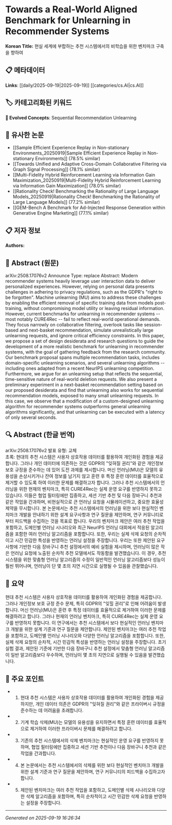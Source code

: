 
# Towards a Real-World Aligned Benchmark for Unlearning in Recommender Systems

**Korean Title:** 현실 세계에 부합하는 추천 시스템에서의 비학습을 위한 벤치마크 구축을 향하여

## 📋 메타데이터

**Links**: [[daily/2025-09-19|2025-09-19]] [[categories/cs.AI|cs.AI]]

## 🏷️ 카테고리화된 키워드
**🚀 Evolved Concepts**: Sequential Recommendation Unlearning

## 🔗 유사한 논문
- [[Sample Efficient Experience Replay in Non-stationary Environments_20250919|Sample Efficient Experience Replay in Non-stationary Environments]] (78.5% similar)
- [[Towards Unified and Adaptive Cross-Domain Collaborative Filtering via Graph Signal Processing]] (78.1% similar)
- [[Multi-Fidelity Hybrid Reinforcement Learning via Information Gain Maximization_20250919|Multi-Fidelity Hybrid Reinforcement Learning via Information Gain Maximization]] (78.0% similar)
- [[Rationality Check! Benchmarking the Rationality of Large Language Models_20250919|Rationality Check! Benchmarking the Rationality of Large Language Models]] (77.2% similar)
- [[GEM-Bench A Benchmark for Ad-Injected Response Generation within Generative Engine Marketing]] (77.1% similar)

## 📋 저자 정보

**Authors:** 

## 📄 Abstract (원문)

arXiv:2508.17076v2 Announce Type: replace 
Abstract: Modern recommender systems heavily leverage user interaction data to deliver personalized experiences. However, relying on personal data presents challenges in adhering to privacy regulations, such as the GDPR's "right to be forgotten". Machine unlearning (MU) aims to address these challenges by enabling the efficient removal of specific training data from models post-training, without compromising model utility or leaving residual information. However, current benchmarks for unlearning in recommender systems -- most notably CURE4Rec -- fail to reflect real-world operational demands. They focus narrowly on collaborative filtering, overlook tasks like session-based and next-basket recommendation, simulate unrealistically large unlearning requests, and ignore critical efficiency constraints. In this paper, we propose a set of design desiderata and research questions to guide the development of a more realistic benchmark for unlearning in recommender systems, with the goal of gathering feedback from the research community. Our benchmark proposal spans multiple recommendation tasks, includes domain-specific unlearning scenarios, and several unlearning algorithms -- including ones adapted from a recent NeurIPS unlearning competition. Furthermore, we argue for an unlearning setup that reflects the sequential, time-sensitive nature of real-world deletion requests. We also present a preliminary experiment in a next-basket recommendation setting based on our proposed desiderata and find that unlearning also works for sequential recommendation models, exposed to many small unlearning requests. In this case, we observe that a modification of a custom-designed unlearning algorithm for recommender systems outperforms general unlearning algorithms significantly, and that unlearning can be executed with a latency of only several seconds.

## 🔍 Abstract (한글 번역)

arXiv:2508.17076v2 발표 유형: 교체  
초록: 현대의 추천 시스템은 사용자 상호작용 데이터를 활용하여 개인화된 경험을 제공합니다. 그러나 개인 데이터에 의존하는 것은 GDPR의 "잊혀질 권리"와 같은 개인정보 보호 규정을 준수하는 데 있어 도전 과제를 제시합니다. 머신 언러닝(MU)은 모델의 유용성을 손상시키거나 잔여 정보를 남기지 않고 훈련 후 특정 훈련 데이터를 효율적으로 제거할 수 있도록 하여 이러한 문제를 해결하고자 합니다. 그러나 추천 시스템에서의 언러닝을 위한 현재의 벤치마크, 특히 CURE4Rec는 실제 운영 요구를 반영하지 못하고 있습니다. 이들은 협업 필터링에만 집중하고, 세션 기반 추천 및 다음 장바구니 추천과 같은 작업을 간과하며, 비현실적으로 큰 언러닝 요청을 시뮬레이션하고, 중요한 효율성 제약을 무시합니다. 본 논문에서는 추천 시스템에서의 언러닝을 위한 보다 현실적인 벤치마크 개발을 안내하기 위한 설계 요구사항과 연구 질문을 제안하며, 연구 커뮤니티로부터 피드백을 수집하는 것을 목표로 합니다. 우리의 벤치마크 제안은 여러 추천 작업을 포함하고, 도메인별 언러닝 시나리오와 최근 NeurIPS 언러닝 대회에서 적응된 알고리즘을 포함한 여러 언러닝 알고리즘을 포함합니다. 또한, 우리는 실제 삭제 요청의 순차적이고 시간 민감한 특성을 반영하는 언러닝 설정을 주장합니다. 우리는 또한 제안된 요구사항에 기반한 다음 장바구니 추천 설정에서의 예비 실험을 제시하며, 언러닝이 많은 작은 언러닝 요청에 노출된 순차적 추천 모델에서도 작동함을 발견했습니다. 이 경우, 추천 시스템을 위한 맞춤형 언러닝 알고리즘의 수정이 일반적인 언러닝 알고리즘보다 성능이 훨씬 뛰어나며, 언러닝이 단 몇 초의 지연 시간으로 실행될 수 있음을 관찰했습니다.

## 📝 요약

현대 추천 시스템은 사용자 상호작용 데이터를 활용하여 개인화된 경험을 제공합니다. 그러나 개인정보 보호 규정 준수 문제, 특히 GDPR의 "잊힐 권리"로 인해 어려움이 발생합니다. 머신 언러닝(MU)은 훈련 후 특정 데이터를 효율적으로 제거하여 이러한 문제를 해결하려고 합니다. 그러나 현재의 언러닝 벤치마크, 특히 CURE4Rec는 실제 운영 요구를 반영하지 못합니다. 이 연구에서는 추천 시스템에서 보다 현실적인 언러닝 벤치마크 개발을 위한 설계 기준과 연구 질문을 제안합니다. 제안된 벤치마크는 여러 추천 작업을 포함하고, 도메인별 언러닝 시나리오와 다양한 언러닝 알고리즘을 포함합니다. 또한, 실제 삭제 요청의 순차적, 시간 민감적 특성을 반영하는 언러닝 설정을 주장합니다. 초기 실험 결과, 제안된 기준에 기반한 다음 장바구니 추천 설정에서 맞춤형 언러닝 알고리즘이 일반 알고리즘보다 우수하며, 언러닝이 몇 초의 지연으로 실행될 수 있음을 발견했습니다.

## 🎯 주요 포인트

- 1. 현대 추천 시스템은 사용자 상호작용 데이터를 활용하여 개인화된 경험을 제공하지만, 개인 데이터 의존은 GDPR의 "잊혀질 권리"와 같은 프라이버시 규정을 준수하는 데 어려움을 초래합니다.

- 2. 기계 학습 삭제(MU)는 모델의 유용성을 유지하면서 특정 훈련 데이터를 효율적으로 제거하여 이러한 프라이버시 문제를 해결하려고 합니다.

- 3. 기존의 추천 시스템에서의 삭제 벤치마크는 현실적인 운영 요구를 반영하지 못하며, 협업 필터링에만 집중하고 세션 기반 추천이나 다음 장바구니 추천과 같은 작업을 간과합니다.

- 4. 본 논문에서는 추천 시스템에서의 삭제를 위한 보다 현실적인 벤치마크 개발을 위한 설계 기준과 연구 질문을 제안하며, 연구 커뮤니티의 피드백을 수집하고자 합니다.

- 5. 제안된 벤치마크는 여러 추천 작업을 포함하고, 도메인별 삭제 시나리오와 다양한 삭제 알고리즘을 포함하며, 특히 순차적이고 시간 민감한 삭제 요청을 반영하는 설정을 주장합니다.

---

*Generated on 2025-09-19 16:26:34*